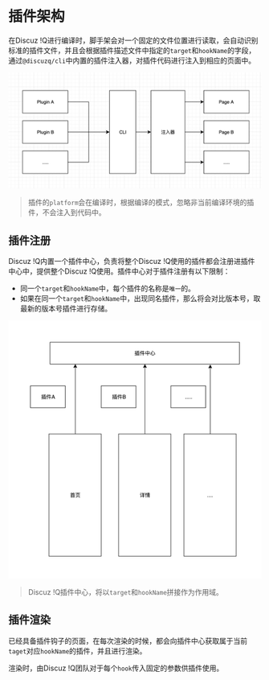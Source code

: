 # 插件架构

在Discuz !Q进行编译时，脚手架会对一个固定的文件位置进行读取，会自动识别标准的插件文件，并且会根据插件描述文件中指定的`target`和`hookName`的字段，通过`@discuzq/cli`中内置的插件注入器，对插件代码进行注入到相应的页面中。

![图片](../images/architecture-1.png)

> 插件的`platform`会在编译时，根据编译的模式，忽略非当前编译环境的插件，不会注入到代码中。

## 插件注册

Discuz !Q内置一个插件中心，负责将整个Discuz !Q使用的插件都会注册进插件中心中，提供整个Discuz !Q使用。插件中心对于插件注册有以下限制：

- 同一个`target`和`hookName`中，每个插件的名称是`唯一`的。
- 如果在同一个`target`和`hookName`中，出现同名插件，那么将会对比版本号，取最新的版本号插件进行存储。

![图片](../images/architecture-2.png)

> Discuz !Q插件中心，将以`target`和`hookName`拼接作为作用域。

## 插件渲染

已经具备插件钩子的页面，在每次渲染的时候，都会向插件中心获取属于当前`taget`对应`hookName`的插件，并且进行渲染。

渲染时，由Discuz !Q团队对于每个`hook`传入固定的参数供插件使用。